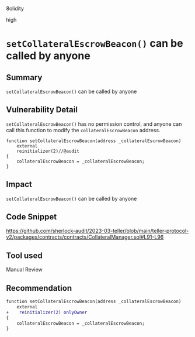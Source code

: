 8olidity

high

# `setCollateralEscrowBeacon()` can be called by anyone

## Summary
`setCollateralEscrowBeacon()` can be called by anyone
## Vulnerability Detail
`setCollateralEscrowBeacon()` has no permission control, and anyone can call this function to modify the `collateralEscrowBeacon` address.

```solidity
function setCollateralEscrowBeacon(address _collateralEscrowBeacon)
    external
    reinitializer(2)//@audit
{
    collateralEscrowBeacon = _collateralEscrowBeacon;
}
```

## Impact
`setCollateralEscrowBeacon()` can be called by anyone
## Code Snippet
https://github.com/sherlock-audit/2023-03-teller/blob/main/teller-protocol-v2/packages/contracts/contracts/CollateralManager.sol#L91-L96
## Tool used

Manual Review

## Recommendation
```diff
function setCollateralEscrowBeacon(address _collateralEscrowBeacon)
    external
+    reinitializer(2) onlyOwner
{
    collateralEscrowBeacon = _collateralEscrowBeacon;
}
```